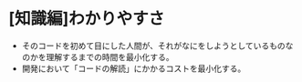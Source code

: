 # [知識編]わかりやすさ
* そのコードを初めて目にした人間が、それがなにをしようとしているものなのかを理解するまでの時間を最小化する。
* 開発において「コードの解読」にかかるコストを最小化する。
